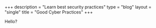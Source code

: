 +++
description = "Learn best security practices"
type = "blog"
layout = "single"
title = "Good Cyber Practices"
+++

Hello?